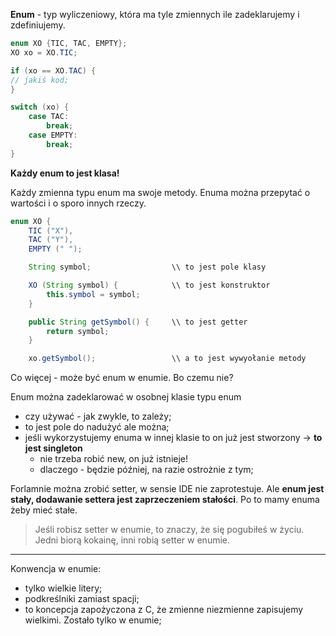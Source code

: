 **Enum** - typ wyliczeniowy, która ma tyle zmiennych ile zadeklarujemy i zdefiniujemy.

```JAVA
enum XO {TIC, TAC, EMPTY};
XO xo = XO.TIC;

if (xo == XO.TAC) {
// jakiś kod;
}

switch (xo) {
    case TAC:
        break;
    case EMPTY:
        break;
}
```


**Każdy enum to jest klasa!**

Każdy zmienna typu enum ma swoje metody.
Enuma można przepytać o wartości i o sporo innych rzeczy.

```JAVA
enum XO {
    TIC ("X"),
    TAC ("Y"),
    EMPTY (" ");

    String symbol;                  \\ to jest pole klasy

    XO (String symbol) {            \\ to jest konstruktor
        this.symbol = symbol;
    }

    public String getSymbol() {     \\ to jest getter
        return symbol;
    }

    xo.getSymbol();                 \\ a to jest wywyołanie metody
```

Co więcej - może być enum w enumie. Bo czemu nie?

Enum można zadeklarować w osobnej klasie typu enum
- czy używać - jak zwykle, to zależy;
- to jest pole do nadużyć ale można;
- jeśli wykorzystujemy enuma w innej klasie to on już jest stworzony -> **to jest singleton**
    + nie trzeba robić new, on już istnieje! 
    + dlaczego - będzie później, na razie ostrożnie z tym;

Forlamnie można zrobić setter, w sensie IDE nie zaprotestuje. Ale **enum jest stały, dodawanie settera jest zaprzeczeniem stałości**.
Po to mamy enuma żeby mieć stałe.

> Jeśli robisz setter w enumie, to znaczy, że się pogubiłeś w życiu. Jedni biorą kokainę, inni robią setter w enumie.

---

Konwencja w enumie: 
- tylko wielkie litery;
- podkreślniki zamiast spacji;
- to koncepcja zapożyczona z C, że zmienne niezmienne zapisujemy wielkimi. Zostało tylko w enumie;
